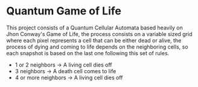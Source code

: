 # Quantum Game of Life

This project consists of a Quantum Cellular Automata based heavily on Jhon Conway's Game of Life, the process consists on a variable sized grid where each pixel represents a cell that can be either dead or alive, the process of dying and coming to life depends on the neighboring cells, so each snapshot is based on the last one following this set of rules.

- 1 or 2 neighbors    ->  A living cell dies off
- 3 neighbors         ->  A death cell comes to life
- 4 or more neighbors ->  A living cell dies off
